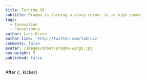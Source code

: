 ```yaml
---
title: Turning 30
subtitle: Praqma is turning a sharp corner in in high speed
tags:
  - Innovation
  - Consultancy
author: Lars Kruse
author-link: 'http://twitter.com/lakruzz'
comments: false
avatar: /images/about/praqma-wings.jpg
nav-weight: 5
published: false
---
```


After
{: .kicker}

<!--break-->
